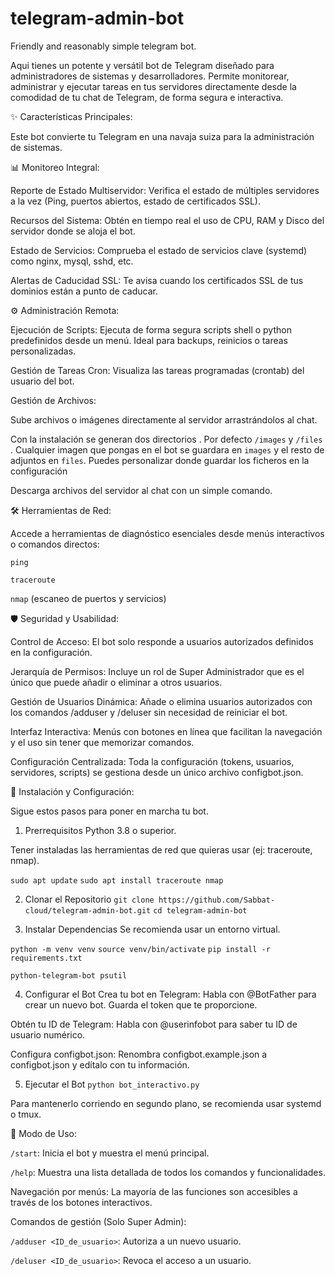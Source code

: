 # telegram-admin-bot
Friendly and reasonably simple telegram bot.

Aqui tienes un potente y versátil bot de Telegram diseñado para administradores de sistemas y desarrolladores. Permite monitorear, administrar y ejecutar tareas en tus servidores directamente desde la comodidad de tu chat de Telegram, de forma segura e interactiva.



✨ Características Principales:

Este bot convierte tu Telegram en una navaja suiza para la administración de sistemas.

📊 Monitoreo Integral:

Reporte de Estado Multiservidor: Verifica el estado de múltiples servidores a la vez (Ping, puertos abiertos, estado de certificados SSL).

Recursos del Sistema: Obtén en tiempo real el uso de CPU, RAM y Disco del servidor donde se aloja el bot.

Estado de Servicios: Comprueba el estado de servicios clave (systemd) como nginx, mysql, sshd, etc.

Alertas de Caducidad SSL: Te avisa cuando los certificados SSL de tus dominios están a punto de caducar.

⚙️ Administración Remota:

Ejecución de Scripts: Ejecuta de forma segura scripts shell o python predefinidos desde un menú. Ideal para backups, reinicios o tareas personalizadas.

Gestión de Tareas Cron: Visualiza las tareas programadas (crontab) del usuario del bot.

Gestión de Archivos:

Sube archivos o imágenes directamente al servidor arrastrándolos al chat.

Con la instalación se generan dos directorios . Por defecto `/images` y `/files` . Cualquier imagen que pongas en el bot se guardara en `images` y el resto de adjuntos en `files`. Puedes personalizar donde guardar los ficheros en la configuración 

Descarga archivos del servidor al chat con un simple comando.

🛠️ Herramientas de Red:

Accede a herramientas de diagnóstico esenciales desde menús interactivos o comandos directos:

`ping`

`traceroute`

`nmap` (escaneo de puertos y servicios)

🛡️ Seguridad y Usabilidad:

Control de Acceso: El bot solo responde a usuarios autorizados definidos en la configuración.

Jerarquía de Permisos: Incluye un rol de Super Administrador que es el único que puede añadir o eliminar a otros usuarios.

Gestión de Usuarios Dinámica: Añade o elimina usuarios autorizados con los comandos /adduser y /deluser sin necesidad de reiniciar el bot.

Interfaz Interactiva: Menús con botones en línea que facilitan la navegación y el uso sin tener que memorizar comandos.

Configuración Centralizada: Toda la configuración (tokens, usuarios, servidores, scripts) se gestiona desde un único archivo configbot.json.

🚀 Instalación y Configuración:

Sigue estos pasos para poner en marcha tu bot.

1. Prerrequisitos
Python 3.8 o superior.

Tener instaladas las herramientas de red que quieras usar (ej: traceroute, nmap).

`sudo apt update`
`sudo apt install traceroute nmap`

2. Clonar el Repositorio
`git clone https://github.com/Sabbat-cloud/telegram-admin-bot.git`
`cd telegram-admin-bot`

3. Instalar Dependencias
Se recomienda usar un entorno virtual.

`python -m venv venv`
`source venv/bin/activate`
`pip install -r requirements.txt`

`python-telegram-bot
psutil`

4. Configurar el Bot
Crea tu bot en Telegram: Habla con @BotFather para crear un nuevo bot. Guarda el token que te proporcione.

Obtén tu ID de Telegram: Habla con @userinfobot para saber tu ID de usuario numérico.

Configura configbot.json: Renombra configbot.example.json a configbot.json y edítalo con tu información.

5. Ejecutar el Bot
`python bot_interactivo.py`

Para mantenerlo corriendo en segundo plano, se recomienda usar systemd o tmux.

📖 Modo de Uso:

`/start`: Inicia el bot y muestra el menú principal.

`/help`: Muestra una lista detallada de todos los comandos y funcionalidades.

Navegación por menús: La mayoría de las funciones son accesibles a través de los botones interactivos.

Comandos de gestión (Solo Super Admin):

`/adduser <ID_de_usuario>`: Autoriza a un nuevo usuario.

`/deluser <ID_de_usuario>`: Revoca el acceso a un usuario.
